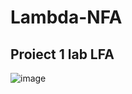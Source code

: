 # Lambda-NFA
## Proiect 1 lab LFA

![image](https://github.com/MihneaVe/Lambda-NFA/assets/91078931/43840766-7d7d-4a76-9d78-185157742c4d)
